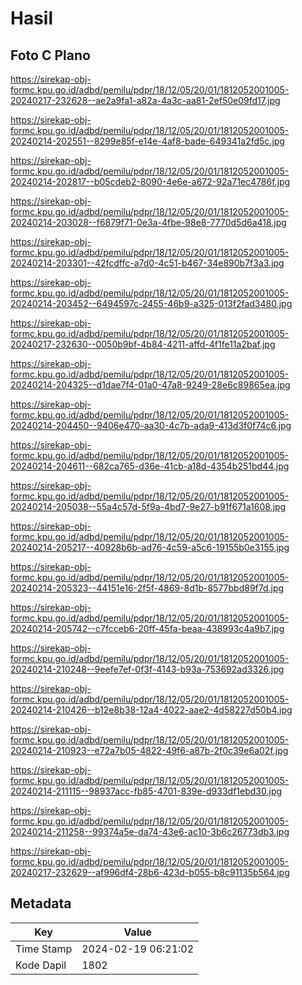 # Hasil

## Foto C Plano

https://sirekap-obj-formc.kpu.go.id/adbd/pemilu/pdpr/18/12/05/20/01/1812052001005-20240217-232628--ae2a9fa1-a82a-4a3c-aa81-2ef50e09fd17.jpg

https://sirekap-obj-formc.kpu.go.id/adbd/pemilu/pdpr/18/12/05/20/01/1812052001005-20240214-202551--8299e85f-e14e-4af8-bade-649341a2fd5c.jpg

https://sirekap-obj-formc.kpu.go.id/adbd/pemilu/pdpr/18/12/05/20/01/1812052001005-20240214-202817--b05cdeb2-8090-4e6e-a672-92a71ec4786f.jpg

https://sirekap-obj-formc.kpu.go.id/adbd/pemilu/pdpr/18/12/05/20/01/1812052001005-20240214-203028--f6879f71-0e3a-4fbe-98e8-7770d5d6a418.jpg

https://sirekap-obj-formc.kpu.go.id/adbd/pemilu/pdpr/18/12/05/20/01/1812052001005-20240214-203301--42fcdffc-a7d0-4c51-b467-34e890b7f3a3.jpg

https://sirekap-obj-formc.kpu.go.id/adbd/pemilu/pdpr/18/12/05/20/01/1812052001005-20240214-203452--6494597c-2455-46b9-a325-013f2fad3480.jpg

https://sirekap-obj-formc.kpu.go.id/adbd/pemilu/pdpr/18/12/05/20/01/1812052001005-20240217-232630--0050b9bf-4b84-4211-affd-4f1fe11a2baf.jpg

https://sirekap-obj-formc.kpu.go.id/adbd/pemilu/pdpr/18/12/05/20/01/1812052001005-20240214-204325--d1dae7f4-01a0-47a8-9249-28e6c89865ea.jpg

https://sirekap-obj-formc.kpu.go.id/adbd/pemilu/pdpr/18/12/05/20/01/1812052001005-20240214-204450--9406e470-aa30-4c7b-ada9-413d3f0f74c6.jpg

https://sirekap-obj-formc.kpu.go.id/adbd/pemilu/pdpr/18/12/05/20/01/1812052001005-20240214-204611--682ca765-d36e-41cb-a18d-4354b251bd44.jpg

https://sirekap-obj-formc.kpu.go.id/adbd/pemilu/pdpr/18/12/05/20/01/1812052001005-20240214-205038--55a4c57d-5f9a-4bd7-9e27-b91f671a1608.jpg

https://sirekap-obj-formc.kpu.go.id/adbd/pemilu/pdpr/18/12/05/20/01/1812052001005-20240214-205217--40928b6b-ad76-4c59-a5c6-19155b0e3155.jpg

https://sirekap-obj-formc.kpu.go.id/adbd/pemilu/pdpr/18/12/05/20/01/1812052001005-20240214-205323--44151e16-2f5f-4869-8d1b-8577bbd89f7d.jpg

https://sirekap-obj-formc.kpu.go.id/adbd/pemilu/pdpr/18/12/05/20/01/1812052001005-20240214-205742--c7fcceb6-20ff-45fa-beaa-438993c4a9b7.jpg

https://sirekap-obj-formc.kpu.go.id/adbd/pemilu/pdpr/18/12/05/20/01/1812052001005-20240214-210248--9eefe7ef-0f3f-4143-b93a-753692ad3326.jpg

https://sirekap-obj-formc.kpu.go.id/adbd/pemilu/pdpr/18/12/05/20/01/1812052001005-20240214-210426--b12e8b38-12a4-4022-aae2-4d58227d50b4.jpg

https://sirekap-obj-formc.kpu.go.id/adbd/pemilu/pdpr/18/12/05/20/01/1812052001005-20240214-210923--e72a7b05-4822-49f6-a87b-2f0c39e6a02f.jpg

https://sirekap-obj-formc.kpu.go.id/adbd/pemilu/pdpr/18/12/05/20/01/1812052001005-20240214-211115--98937acc-fb85-4701-839e-d933df1ebd30.jpg

https://sirekap-obj-formc.kpu.go.id/adbd/pemilu/pdpr/18/12/05/20/01/1812052001005-20240214-211258--99374a5e-da74-43e6-ac10-3b6c26773db3.jpg

https://sirekap-obj-formc.kpu.go.id/adbd/pemilu/pdpr/18/12/05/20/01/1812052001005-20240217-232629--af996df4-28b6-423d-b055-b8c91135b564.jpg


## Metadata

| Key        | Value               |
| ---------- | ------------------- |
| Time Stamp | 2024-02-19 06:21:02 |
| Kode Dapil | 1802                |



